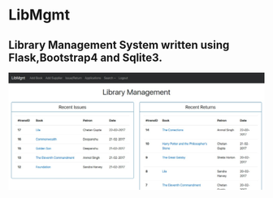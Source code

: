 # LibMgmt
## Library Management System written using Flask,Bootstrap4 and Sqlite3.
![alt tag](https://github.com/guptachetan1997/LibMgmt/blob/master/1.jpeg)
